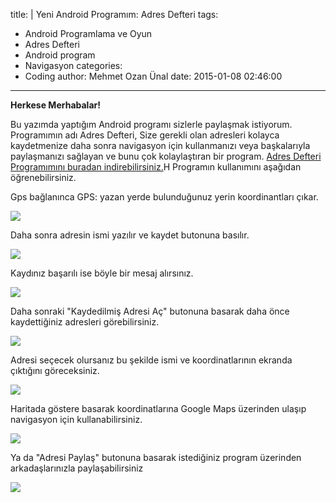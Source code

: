 title: |
  Yeni Android Programım: Adres Defteri
tags:
  - Android Programlama ve Oyun
  - Adres Defteri
  - Android program
  - Navigasyon
categories:
  -  Coding
author: Mehmet Ozan Ünal
date: 2015-01-08 02:46:00
---

**Herkese Merhabalar!**

Bu yazımda yaptığım Android programı sizlerle paylaşmak istiyorum. Programımın adı Adres Defteri, Size gerekli olan adresleri kolayca kaydetmenize daha sonra navigasyon için kullanmanızı veya başkalarıyla paylaşmanızı sağlayan ve bunu çok kolaylaştıran bir program. [Adres Defteri Programımını buradan indirebilirsiniz.](https://drive.google.com/file/d/0B5j__Lyt9ozbdElDaVBKWmlKY1k/view?usp=sharing)H
Programın kullanımını aşağıdan öğrenebilirsiniz.

Gps bağlanınca GPS: yazan yerde bulunduğunuz yerin koordinantları çıkar.

![](https://2.bp.blogspot.com/-QXEe-6LkU14/VK29Nfmx__I/AAAAAAAAGak/xogtu16x_og/s720/Screenshot_2015-01-07-14-06-02.png)

Daha sonra adresin ismi yazılır ve kaydet butonuna basılır.

![](https://1.bp.blogspot.com/-P4DNz4UUnUU/VK29NYQk5pI/AAAAAAAAGag/TgviIDhFYZ0/s720/Screenshot_2015-01-07-14-06-30.png)

Kaydınız başarılı ise böyle bir mesaj alırsınız.

![](https://1.bp.blogspot.com/-DdVlz54jbWc/VK29OXvRjDI/AAAAAAAAGaw/sc623tQd6NI/s720/Screenshot_2015-01-07-14-06-36.png)

Daha sonraki "Kaydedilmiş Adresi Aç" butonuna basarak daha önce kaydettiğiniz adresleri görebilirsiniz. 

![](https://2.bp.blogspot.com/-bDrbcX4A2yA/VK29Oj7_eoI/AAAAAAAAGa0/yN8oHX0nAMU/s720/Screenshot_2015-01-07-14-06-41.png)

Adresi seçecek olursanız bu şekilde ismi ve koordinatlarının ekranda çıktığını göreceksiniz.

![](https://2.bp.blogspot.com/-_xa-VtJLmOc/VK29PJ2E0QI/AAAAAAAAGa4/TkeLoyAoiUY/s720/Screenshot_2015-01-07-14-06-47.png)

Haritada göstere basarak koordinatlarına Google Maps üzerinden ulaşıp navigasyon için kullanabilirsiniz.  

![](https://3.bp.blogspot.com/-I02gATw5-8A/VK29Py9bqJI/AAAAAAAAGbE/oyyateiG6dA/s720/Screenshot_2015-01-07-14-06-56.png)

Ya da "Adresi Paylaş" butonuna basarak istediğiniz program üzerinden arkadaşlarınızla paylaşabilirsiniz

![](https://1.bp.blogspot.com/-xXg8Cp2QTiU/VK29QIIBinI/AAAAAAAAGbI/RT0CzKrlav4/s720/Screenshot_2015-01-07-14-07-12.png)
